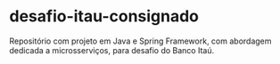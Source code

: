 # desafio-itau-consignado
Repositório com projeto em Java e Spring Framework, com abordagem dedicada a microsserviços, para desafio do Banco Itaú.
